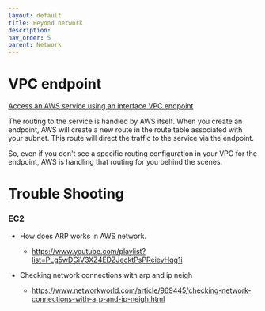 ```yaml
---
layout: default
title: Beyond network
description: 
nav_order: 5
parent: Network
---
```


# VPC endpoint
[Access an AWS service using an interface VPC endpoint](https://docs.aws.amazon.com/vpc/latest/privatelink/create-interface-endpoint.html#create-interface-endpoint)

The routing to the service is handled by AWS itself. When you create an endpoint, AWS will create a new route in the route table associated with your subnet. This route will direct the traffic to the service via the endpoint.  

So, even if you don't see a specific routing configuration in your VPC for the endpoint, AWS is handling that routing for you behind the scenes.


# Trouble Shooting
### EC2
* How does ARP works in AWS network.
  + https://www.youtube.com/playlist?list=PLg5wDGiV3XZ4EDZJecktPsPReieyHqg1i

* Checking network connections with arp and ip neigh
  + https://www.networkworld.com/article/969445/checking-network-connections-with-arp-and-ip-neigh.html

